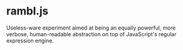 # rambl.js

Useless-ware experiment aimed at being an equally powerful, more verbose, human-readable abstraction on top of JavaScript's regular expression engine.


